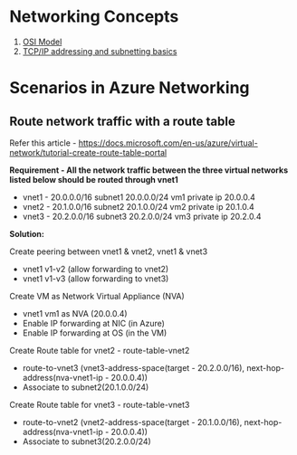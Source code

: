 # Networking Concepts

1. [OSI Model](/concepts/osi-readme.md)
2. [TCP/IP addressing and subnetting basics](/concepts/subnetting-readme.md)

# Scenarios in Azure Networking

## Route network traffic with a route table
Refer this article - https://docs.microsoft.com/en-us/azure/virtual-network/tutorial-create-route-table-portal

**Requirement - All the network traffic between the three virtual networks listed below should be routed through vnet1**
* vnet1 - 20.0.0.0/16 subnet1 20.0.0.0/24 vm1 private ip 20.0.0.4
* vnet2 - 20.1.0.0/16 subnet2 20.1.0.0/24 vm2 private ip 20.1.0.4
* vnet3 - 20.2.0.0/16 subnet3 20.2.0.0/24 vm3 private ip 20.2.0.4

**Solution:**

Create peering between vnet1 & vnet2, vnet1 & vnet3
* vnet1 v1-v2 (allow forwarding to vnet2)
* vnet1 v1-v3 (allow forwarding to vnet3)

Create VM as Network Virtual Appliance (NVA)
* vnet1 vm1 as NVA (20.0.0.4)
* Enable IP forwarding at NIC (in Azure)
* Enable IP forwarding at OS (in the VM)
 
Create Route table for vnet2 - route-table-vnet2	
* route-to-vnet3 (vnet3-address-space(target - 20.2.0.0/16), next-hop-address(nva-vnet1-ip - 20.0.0.4))	
* Associate to subnet2(20.1.0.0/24)

Create Route table for vnet3 - route-table-vnet3	
* route-to-vnet2 (vnet2-address-space(target - 20.1.0.0/16), next-hop-address(nva-vnet1-ip - 20.0.0.4))	
* Associate to subnet3(20.2.0.0/24)